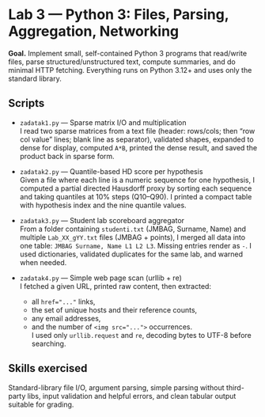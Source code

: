 # Lab 3 — Python 3: Files, Parsing, Aggregation, Networking

**Goal.** Implement small, self-contained Python 3 programs that read/write files, parse structured/unstructured text, compute summaries, and do minimal HTTP fetching. Everything runs on Python 3.12+ and uses only the standard library.

## Scripts
- `zadatak1.py` — Sparse matrix I/O and multiplication  
  I read two sparse matrices from a text file (header: rows/cols; then “row col value” lines; blank line as separator), validated shapes, expanded to dense for display, computed `A*B`, printed the dense result, and saved the product back in sparse form.

- `zadatak2.py` — Quantile-based HD score per hypothesis  
  Given a file where each line is a numeric sequence for one hypothesis, I computed a partial directed Hausdorff proxy by sorting each sequence and taking quantiles at 10% steps (Q10–Q90). I printed a compact table with hypothesis index and the nine quantile values.

- `zadatak3.py` — Student lab scoreboard aggregator  
  From a folder containing `studenti.txt` (JMBAG, Surname, Name) and multiple `Lab_XX_gYY.txt` files (JMBAG + points), I merged all data into one table: `JMBAG Surname, Name L1 L2 L3`. Missing entries render as `-`. I used dictionaries, validated duplicates for the same lab, and warned when needed.

- `zadatak4.py` — Simple web page scan (urllib + re)  
  I fetched a given URL, printed raw content, then extracted:
  - all `href="..."` links,
  - the set of unique hosts and their reference counts,
  - any email addresses,
  - and the number of `<img src="...">` occurrences.  
  I used only `urllib.request` and `re`, decoding bytes to UTF-8 before searching.

## Skills exercised
Standard-library file I/O, argument parsing, simple parsing without third-party libs, input validation and helpful errors, and clean tabular output suitable for grading.
